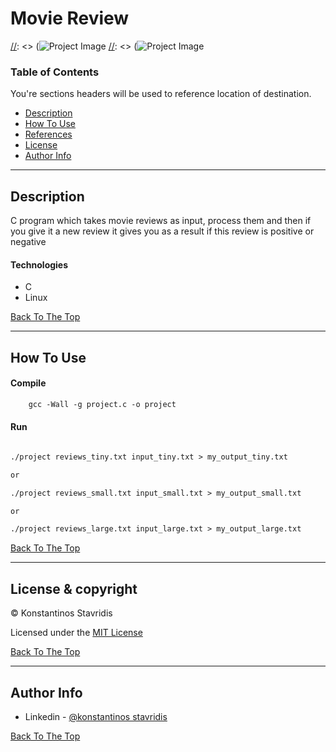 # Movie Review

[//]: <> (<img src="images/menu.png" width=250>)
[//]: <> (<img src="images/add.png" width=250>)

[//]: <> (![Project Image](images/menu.png)
[//]: <> (![Project Image](images/add.png)

[//]: <> (> This is a ReadMe template to help save you time and effort.)

### Table of Contents
You're sections headers will be used to reference location of destination.

- [Description](#description)
- [How To Use](#how-to-use)
- [References](#references)
- [License](#license)
- [Author Info](#author-info)

---

## Description

C program which takes movie reviews as input, process them and then if you give it a new review it gives you as a result if this review is positive or negative

#### Technologies

- C
- Linux

[Back To The Top](#java-database-application-with-gui)

---

## How To Use

#### Compile

```html
    gcc -Wall -g project.c -o project
```


#### Run

```html

./project reviews_tiny.txt input_tiny.txt > my_output_tiny.txt

or

./project reviews_small.txt input_small.txt > my_output_small.txt

or

./project reviews_large.txt input_large.txt > my_output_large.txt
```
[Back To The Top](#java-database-application-with-gui)

---



## License & copyright

© Konstantinos Stavridis

Licensed under the [MIT License](LICENSE)

[Back To The Top](#java-database-application-with-gui)

---

## Author Info
 
- Linkedin - [@konstantinos stavridis](linkedin.com/in/kostas-stavridis-b79a5b16b)


[Back To The Top](#java-database-application-with-gui)

